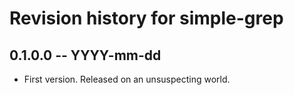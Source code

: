 # Revision history for simple-grep

## 0.1.0.0 -- YYYY-mm-dd

* First version. Released on an unsuspecting world.
